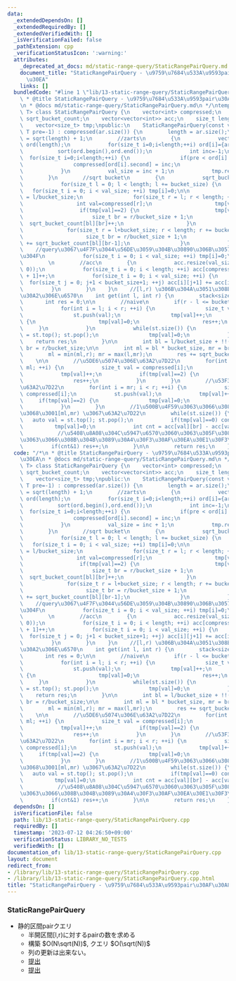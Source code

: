 ```yaml
---
data:
  _extendedDependsOn: []
  _extendedRequiredBy: []
  _extendedVerifiedWith: []
  _isVerificationFailed: false
  _pathExtension: cpp
  _verificationStatusIcon: ':warning:'
  attributes:
    _deprecated_at_docs: md/static-range-query/StaticRangePairQuery.md
    document_title: "StaticRangePairQuery - \u9759\u7684\u533A\u9593pair\u30AF\u30A8\
      \u30EA"
    links: []
  bundledCode: "#line 1 \"lib/13-static-range-query/StaticRangePairQuery.cpp\"\n/*\n\
    \ * @title StaticRangePairQuery - \u9759\u7684\u533A\u9593pair\u30AF\u30A8\u30EA\
    \n * @docs md/static-range-query/StaticRangePairQuery.md\n */\ntemplate<class\
    \ T> class StaticRangePairQuery {\n    vector<int> compressed;\n    vector<vector<size_t>>\
    \ sqrt_bucket_count;\n    vector<vector<int>> acc;\n    size_t length,bucket_size,val_size;\n\
    \    vector<size_t> tmp;\npublic:\n    StaticRangePairQuery(const vector<T>& ar,\
    \ T pre=-1) : compressed(ar.size()) {\n        length = ar.size();\n        bucket_size\
    \ = sqrt(length) + 1;\n        //zarts\n        {\n            vector<pair<T,size_t>>\
    \ ord(length);\n            for(size_t i=0;i<length;++i) ord[i]={ar[i],i};\n \
    \           sort(ord.begin(),ord.end());\n            int inc=-1;\n          \
    \  for(size_t i=0;i<length;++i) {\n                if(pre < ord[i].first) inc++;\n\
    \                compressed[ord[i].second] = inc;\n                pre = ord[i].first;\n\
    \            }\n            val_size = inc + 1;\n            tmp.resize(val_size);\n\
    \        }\n        //sqrt bucket\n        {\n            sqrt_bucket_count.resize(bucket_size+1,vector<size_t>(bucket_size+1));\n\
    \            for(size_t l = 0; l < length; l += bucket_size) {\n             \
    \   for(size_t i = 0; i < val_size; ++i) tmp[i]=0;\n\n                size_t bl\
    \ = l/bucket_size;\n                for(size_t r = l; r < length; ++r) {\n   \
    \                 int val=compressed[r];\n                    tmp[val]++;\n  \
    \                  if(tmp[val]==2) {\n                        tmp[val]=0;\n  \
    \                      size_t br = r/bucket_size + 1;\n                      \
    \  sqrt_bucket_count[bl][br]++;\n                    }\n                }\n  \
    \              for(size_t r = l+bucket_size; r < length; r += bucket_size) {\n\
    \                    size_t br = r/bucket_size + 1;\n                    sqrt_bucket_count[bl][br]\
    \ += sqrt_bucket_count[bl][br-1];\n                }\n            }\n        \
    \    //query\u3067\u4F7F\u3044\u56DE\u3059\u304B\u30890\u306B\u3057\u3066\u304A\
    \u304F\n            for(size_t i = 0; i < val_size; ++i) tmp[i]=0;\n        }\n\
    \        \n        //acc\n        {\n            acc.resize(val_size, vector<int>(bucket_size+1,\
    \ 0));\n            for(size_t i = 0; i < length; ++i) acc[compressed[i]][i/bucket_size\
    \ + 1]++;\n            for(size_t i = 0; i < val_size; ++i) {\n              \
    \  for(size_t j = 0; j+1 < bucket_size+1; ++j) acc[i][j+1] += acc[i][j];\n   \
    \         }\n        }\n    }\n    //[l,r) \u306B\u304A\u3051\u308BA[i]\u306E\u30DA\
    \u30A2\u306E\u6570\n    int get(int l, int r) {\n        stack<size_t> st;\n \
    \       int res = 0;\n\n        //naive\n        if(r - l <= bucket_size) {\n\
    \            for(int i = l; i < r; ++i) {\n                size_t val = compressed[i];\n\
    \                st.push(val);\n                tmp[val]++;\n                if(tmp[val]==2)\
    \ {\n                    tmp[val]=0;\n                    res++;\n           \
    \     }\n            }\n            while(st.size()) {\n                auto val\
    \ = st.top(); st.pop();\n                tmp[val]=0;\n            }\n        \
    \    return res;\n        }\n\n        int bl = l/bucket_size + !!(l%bucket_size),\
    \ br = r/bucket_size;\n\n        int ml = bl * bucket_size, mr = br * bucket_size;\n\
    \        ml = min(ml,r); mr = max(l,mr);\n        res += sqrt_bucket_count[bl][br];\
    \    \n\n        //\u5DE6\u5074\u306E\u63A2\u7D22\n        for(int i = l; i <\
    \ ml; ++i) {\n            size_t val = compressed[i];\n            st.push(val);\n\
    \            tmp[val]++;\n            if(tmp[val]==2) {\n                tmp[val]=0;\n\
    \                res++;\n            }\n        }\n        //\u53F3\u5074\u306E\
    \u63A2\u7D22\n        for(int i = mr; i < r; ++i) {\n            size_t val =\
    \ compressed[i];\n            st.push(val);\n            tmp[val]++;\n       \
    \     if(tmp[val]==2) {\n                tmp[val]=0;\n                res++;\n\
    \            }\n        }\n        //1\u500B\u4F59\u3063\u3066\u308B\u3082\u306E\
    \u3068\u3001[ml,mr) \u3067\u63A2\u7D22\n        while(st.size()) {\n         \
    \   auto val = st.top(); st.pop();\n            if(tmp[val]==0) continue;\n  \
    \          tmp[val]=0;\n            int cnt = acc[val][br] - acc[val][bl];\n \
    \           //\u5408\u8A08\u304C\u5947\u6570\u3060\u3063\u305F\u30891\u500B\u4F59\
    \u3063\u3066\u308B\u304B\u3089\u30A4\u30F3\u30AF\u30EA\u30E1\u30F3\u30C8\n   \
    \         if(cnt&1) res++;\n        }\n\n        return res;\n    }\n};\n"
  code: "/*\n * @title StaticRangePairQuery - \u9759\u7684\u533A\u9593pair\u30AF\u30A8\
    \u30EA\n * @docs md/static-range-query/StaticRangePairQuery.md\n */\ntemplate<class\
    \ T> class StaticRangePairQuery {\n    vector<int> compressed;\n    vector<vector<size_t>>\
    \ sqrt_bucket_count;\n    vector<vector<int>> acc;\n    size_t length,bucket_size,val_size;\n\
    \    vector<size_t> tmp;\npublic:\n    StaticRangePairQuery(const vector<T>& ar,\
    \ T pre=-1) : compressed(ar.size()) {\n        length = ar.size();\n        bucket_size\
    \ = sqrt(length) + 1;\n        //zarts\n        {\n            vector<pair<T,size_t>>\
    \ ord(length);\n            for(size_t i=0;i<length;++i) ord[i]={ar[i],i};\n \
    \           sort(ord.begin(),ord.end());\n            int inc=-1;\n          \
    \  for(size_t i=0;i<length;++i) {\n                if(pre < ord[i].first) inc++;\n\
    \                compressed[ord[i].second] = inc;\n                pre = ord[i].first;\n\
    \            }\n            val_size = inc + 1;\n            tmp.resize(val_size);\n\
    \        }\n        //sqrt bucket\n        {\n            sqrt_bucket_count.resize(bucket_size+1,vector<size_t>(bucket_size+1));\n\
    \            for(size_t l = 0; l < length; l += bucket_size) {\n             \
    \   for(size_t i = 0; i < val_size; ++i) tmp[i]=0;\n\n                size_t bl\
    \ = l/bucket_size;\n                for(size_t r = l; r < length; ++r) {\n   \
    \                 int val=compressed[r];\n                    tmp[val]++;\n  \
    \                  if(tmp[val]==2) {\n                        tmp[val]=0;\n  \
    \                      size_t br = r/bucket_size + 1;\n                      \
    \  sqrt_bucket_count[bl][br]++;\n                    }\n                }\n  \
    \              for(size_t r = l+bucket_size; r < length; r += bucket_size) {\n\
    \                    size_t br = r/bucket_size + 1;\n                    sqrt_bucket_count[bl][br]\
    \ += sqrt_bucket_count[bl][br-1];\n                }\n            }\n        \
    \    //query\u3067\u4F7F\u3044\u56DE\u3059\u304B\u30890\u306B\u3057\u3066\u304A\
    \u304F\n            for(size_t i = 0; i < val_size; ++i) tmp[i]=0;\n        }\n\
    \        \n        //acc\n        {\n            acc.resize(val_size, vector<int>(bucket_size+1,\
    \ 0));\n            for(size_t i = 0; i < length; ++i) acc[compressed[i]][i/bucket_size\
    \ + 1]++;\n            for(size_t i = 0; i < val_size; ++i) {\n              \
    \  for(size_t j = 0; j+1 < bucket_size+1; ++j) acc[i][j+1] += acc[i][j];\n   \
    \         }\n        }\n    }\n    //[l,r) \u306B\u304A\u3051\u308BA[i]\u306E\u30DA\
    \u30A2\u306E\u6570\n    int get(int l, int r) {\n        stack<size_t> st;\n \
    \       int res = 0;\n\n        //naive\n        if(r - l <= bucket_size) {\n\
    \            for(int i = l; i < r; ++i) {\n                size_t val = compressed[i];\n\
    \                st.push(val);\n                tmp[val]++;\n                if(tmp[val]==2)\
    \ {\n                    tmp[val]=0;\n                    res++;\n           \
    \     }\n            }\n            while(st.size()) {\n                auto val\
    \ = st.top(); st.pop();\n                tmp[val]=0;\n            }\n        \
    \    return res;\n        }\n\n        int bl = l/bucket_size + !!(l%bucket_size),\
    \ br = r/bucket_size;\n\n        int ml = bl * bucket_size, mr = br * bucket_size;\n\
    \        ml = min(ml,r); mr = max(l,mr);\n        res += sqrt_bucket_count[bl][br];\
    \    \n\n        //\u5DE6\u5074\u306E\u63A2\u7D22\n        for(int i = l; i <\
    \ ml; ++i) {\n            size_t val = compressed[i];\n            st.push(val);\n\
    \            tmp[val]++;\n            if(tmp[val]==2) {\n                tmp[val]=0;\n\
    \                res++;\n            }\n        }\n        //\u53F3\u5074\u306E\
    \u63A2\u7D22\n        for(int i = mr; i < r; ++i) {\n            size_t val =\
    \ compressed[i];\n            st.push(val);\n            tmp[val]++;\n       \
    \     if(tmp[val]==2) {\n                tmp[val]=0;\n                res++;\n\
    \            }\n        }\n        //1\u500B\u4F59\u3063\u3066\u308B\u3082\u306E\
    \u3068\u3001[ml,mr) \u3067\u63A2\u7D22\n        while(st.size()) {\n         \
    \   auto val = st.top(); st.pop();\n            if(tmp[val]==0) continue;\n  \
    \          tmp[val]=0;\n            int cnt = acc[val][br] - acc[val][bl];\n \
    \           //\u5408\u8A08\u304C\u5947\u6570\u3060\u3063\u305F\u30891\u500B\u4F59\
    \u3063\u3066\u308B\u304B\u3089\u30A4\u30F3\u30AF\u30EA\u30E1\u30F3\u30C8\n   \
    \         if(cnt&1) res++;\n        }\n\n        return res;\n    }\n};"
  dependsOn: []
  isVerificationFile: false
  path: lib/13-static-range-query/StaticRangePairQuery.cpp
  requiredBy: []
  timestamp: '2023-07-12 04:26:50+09:00'
  verificationStatus: LIBRARY_NO_TESTS
  verifiedWith: []
documentation_of: lib/13-static-range-query/StaticRangePairQuery.cpp
layout: document
redirect_from:
- /library/lib/13-static-range-query/StaticRangePairQuery.cpp
- /library/lib/13-static-range-query/StaticRangePairQuery.cpp.html
title: "StaticRangePairQuery - \u9759\u7684\u533A\u9593pair\u30AF\u30A8\u30EA"
---
```

### StaticRangePairQuery
- 静的区間pairクエリ
  - 半開区間[l,r)に対するpairの数を求める
  - 構築 $O(N\sqrt(N))$, クエリ $O(\sqrt(N))$
  - 列の更新は出来ない。
  - [提出](https://atcoder.jp/contests/abc242/submissions/43492117)
  - [提出](https://atcoder.jp/contests/abc295/submissions/43492103)
